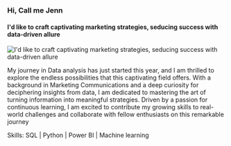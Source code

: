 ### Hi, Call me Jenn
#### I'd like to craft captivating marketing strategies, seducing success with data-driven allure
![I'd like to craft captivating marketing strategies, seducing success with data-driven allure](https://arturssmirnovs.github.io/github-profile-readme-generator/images/banner.png)

My journey in Data analysis has just started this year, and I am thrilled to explore the endless possibilities that this captivating field offers. With a background in Marketing Communications and a deep curiosity for deciphering insights from data, I am dedicated to mastering the art of turning information into meaningful strategies. Driven by a passion for continuous learning, I am excited to contribute my growing skills to real-world challenges and collaborate with fellow enthusiasts on this remarkable journey

Skills: SQL | Python | Power BI | Machine learning




